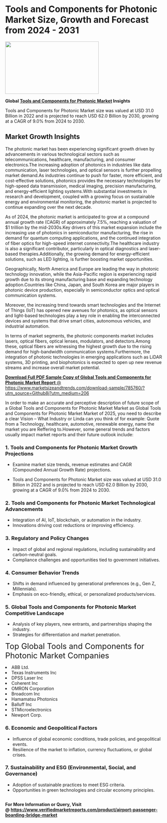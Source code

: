 <H1>Tools and Components for Photonic Market Size, Growth and Forecast from 2024 - 2031</H1><img class="aligncenter size-medium wp-image-584254" src="https://thirdeyenews.in/wp-content/uploads/2024/09/Global-Market-Research-300x168.jpeg" alt="" width="300" height="168" /><p><strong>Global&nbsp;<a href="https://www.marketsizeandtrends.com/download-sample/785760/?utm_source=Github8j?utm_medium=206">Tools and Components for Photonic Market</a> Insights</strong></p><p>Tools and Components for Photonic Market size was valued at USD 31.0 Billion in 2022 and is projected to reach USD 62.0 Billion by 2030, growing at a CAGR of 9.0% from 2024 to 2030.</p><p><h2>Market Growth Insights</h2> <p>The photonic market has been experiencing significant growth driven by advancements in various technological sectors such as telecommunications, healthcare, manufacturing, and consumer electronics.The increasing adoption of photonics in industries like data communication, laser technologies, and optical sensors is further propelling market demand.As industries continue to push for faster, more efficient, and cost-effective solutions, photonics provides the necessary technologies for high-speed data transmission, medical imaging, precision manufacturing, and energy-efficient lighting systems.With substantial investments in research and development, coupled with a growing focus on sustainable energy and environmental monitoring, the photonic market is projected to continue expanding over the next decade.</p> <p><a href="#"></a></p> <p>As of 2024, the photonic market is anticipated to grow at a compound annual growth rate (CAGR) of approximately 7.5%, reaching a valuation of $1 trillion by the mid-2030s.Key drivers of this market expansion include the increasing use of photonics in semiconductor manufacturing, the rise in demand for quantum computing applications, and the continued integration of fiber optics for high-speed internet connectivity.The healthcare industry is also a significant contributor, particularly in optical diagnostics and laser-based therapies.Additionally, the growing demand for energy-efficient solutions, such as LED lighting, is further boosting market opportunities.</p> <p>Geographically, North America and Europe are leading the way in photonic technology innovation, while the Asia-Pacific region is experiencing rapid growth due to its strong manufacturing base and expanding technology adoption.Countries like China, Japan, and South Korea are major players in photonic device production, especially in semiconductor optics and optical communication systems.</p> <p>Moreover, the increasing trend towards smart technologies and the Internet of Things (IoT) has opened new avenues for photonics, as optical sensors and light-based technologies play a key role in enabling the interconnected devices and systems that drive smart cities, autonomous vehicles, and industrial automation.</p> <p>In terms of market segments, the photonic components market includes lasers, optical fibers, optical lenses, modulators, and detectors.Among these, optical fibers are witnessing the highest growth due to the rising demand for high-bandwidth communication systems.Furthermore, the integration of photonic technologies in emerging applications such as LiDAR systems, 3D printing, and biophotonics is expected to open up new revenue streams and increase overall market potential.</p> <p><a href="#"></p><p><span class=""><strong>Download Full PDF Sample Copy of Global Tools and Components for Photonic Market Report</strong> @ <a href="https://www.marketsizeandtrends.com/download-sample/785760/?utm_source=Github8j?utm_medium=206" target="_blank">https://www.marketsizeandtrends.com/download-sample/785760/?utm_source=Github8j?utm_medium=206</a></span></p><p>In order to make an accurate and perceptive description of future scope of a Global&nbsp;Tools and Components for Photonic Market Market as Global&nbsp;Tools and Components for Photonic Market Market of 2025, you need to describe a clear Vision &ndash; What Industry or Linda can you think of for example: Quote from a Technology, healthcare, automotive, renewable energy, name the market you are Reffering to.However, some general trends and factors usually impact market reports and their future outlook include:</p><h3>1.&nbsp;<strong>Tools and Components for Photonic Market Growth Projections</strong></h3><ul><li>Examine market size trends, revenue estimates and CAGR (Compounded Annual Growth Rate) projections.</li><li><p>Tools and Components for Photonic Market size was valued at USD 31.0 Billion in 2022 and is projected to reach USD 62.0 Billion by 2030, growing at a CAGR of 9.0% from 2024 to 2030.</p></li></ul><h3>2.&nbsp;<strong>Tools and Components for Photonic Market Technological Advancements</strong></h3><ul><li>Integration of AI, IoT, blockchain, or automation in the industry.</li><li>Innovations driving cost reductions or improving efficiency.</li></ul><h3>3.&nbsp;<strong>Regulatory and Policy Changes</strong></h3><ul><li>Impact of global and regional regulations, including sustainability and carbon-neutral goals.</li><li>Compliance challenges and opportunities tied to government initiatives.</li></ul><h3>4.&nbsp;<strong>Consumer Behavior Trends</strong></h3><ul><li>Shifts in demand influenced by generational preferences (e.g., Gen Z, Millennials).</li><li>Emphasis on eco-friendly, ethical, or personalized products/services.</li></ul><h3>5.&nbsp;<strong>Global Tools and Components for Photonic Market Competitive Landscape</strong></h3><ul><li>Analysis of key players, new entrants, and partnerships shaping the industry.</li><li>Strategies for differentiation and market penetration.</li></ul><p data-pm-slice="1 1 []"><span style="color: inherit; font-family: inherit; font-size: 25px;">Top Global Tools and Components for Photonic Market Companies</span></p><div class="" data-test-id=""><p><li>ABB Ltd.</li><li> Texas Instruments Inc</li><li> DPSS Laser Inc</li><li> Coherent Inc</li><li> OMRON Corporation</li><li> Broadcom Inc</li><li> Hamamatsu Photonics</li><li> Balluff Inc</li><li> STMicroelectronics</li><li> Newport Corp.</li></p></div><h3>6.&nbsp;<strong>Economic and Geopolitical Factors</strong></h3><ul><li>Influence of global economic conditions, trade policies, and geopolitical events.</li><li>Resilience of the market to inflation, currency fluctuations, or global crises.</li></ul><h3>7.&nbsp;<strong>Sustainability and ESG (Environmental, Social, and Governance)</strong></h3><ul><li>Adoption of sustainable practices to meet ESG criteria.</li><li>Opportunities in green technologies and circular economy principles.</li></ul><h2><strong style="font-size: 14px;">For More Information or Query, Visit @&nbsp;</strong><a style="background-color: #ffffff; font-size: 14px;" href="https://www.marketsizeandtrends.com/report/tools-and-components-for-photonic-market/" target="_blank">https://www.verifiedmarketreports.com/product/airport-passenger-boarding-bridge-market</a></h2>